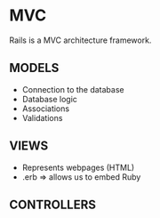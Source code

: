 # MVC

Rails is a MVC architecture framework.

## MODELS

- Connection to the database
- Database logic
- Associations
- Validations

## VIEWS

- Represents webpages (HTML)
- .erb => allows us to embed Ruby


## CONTROLLERS

